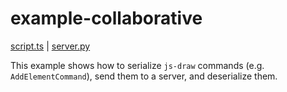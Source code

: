 # example-collaborative
[script.ts](./script.ts) | [server.py](./server.py)

This example shows how to serialize `js-draw` commands (e.g. `AddElementCommand`), send them to a server, and deserialize them.
